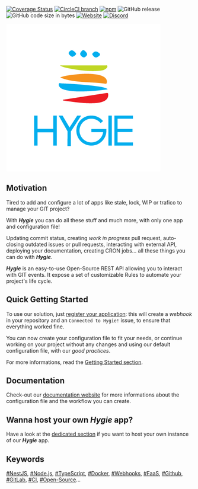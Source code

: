 [![Coverage Status](https://coveralls.io/repos/github/zenika-open-source/hygie/badge.svg?branch=master)](https://coveralls.io/github/zenika-open-source/hygie?branch=master)
[![CircleCI branch](https://img.shields.io/circleci/project/github/zenika-open-source/hygie/master.svg)](https://circleci.com/gh/zenika-open-source/hygie)
[![npm](https://img.shields.io/npm/v/@dxdeveloperexperience/hygie.svg)](https://www.npmjs.com/package/@dxdeveloperexperience/hygie)
![GitHub release](https://img.shields.io/github/release/zenika-open-source/hygie.svg)
![GitHub code size in bytes](https://img.shields.io/github/languages/code-size/zenika-open-source/hygie.svg)
[![Website](https://img.shields.io/website/https/zenika-open-source.github.io/hygie.svg)](https://zenika-open-source.github.io/hygie/)
[![Discord](https://img.shields.io/badge/discord-online-brightgreen.svg)](https://discord.gg/w5AE8vS)

![Hygie](hygie.png)

## Motivation

Tired to add and configure a lot of apps like stale, lock, WIP or trafico to manage your GIT project?

With **_Hygie_** you can do all these stuff and much more, with only one app and configuration file!

Updating commit status, creating _work in progress_ pull request, auto-closing outdated issues or pull requests, interacting with external API, deploying your documentation, creating CRON jobs... all these things you can do with **_Hygie_**.

**_Hygie_** is an easy-to-use Open-Source REST API allowing you to interact with GIT events. It expose a set of customizable Rules to automate your project's life cycle.

## Quick Getting Started

To use our solution, just [register your application](https://zenika-open-source.github.io/hygie/guide/registerToken.html): this will create a _webhook_ in your repository and an `Connected to Hygie!` issue, to ensure that everything worked fine.

You can now create your configuration file to fit your needs, or continue working on your project without any changes and using our default configuration file, with our _good practices_.

For more informations, read the [Getting Started section](https://zenika-open-source.github.io/hygie/guide/gettingStarted.html).

## Documentation

Check-out our [documentation website](https://zenika-open-source.github.io/hygie/) for more informations about the configuration file and the workflow you can create.

## Wanna host your own _Hygie_ app?

Have a look at the [dedicated section](https://zenika-open-source.github.io/hygie/guide/selfHosted.html) if you want to host your own instance of our **_Hygie_** app.

## Keywords

[#NestJS](), [#Node.js](), [#TypeScript](), [#Docker](), [#Webhooks](), [#FaaS](), [#Github](), [#GitLab](), [#CI](), [#Open-Source]()...
